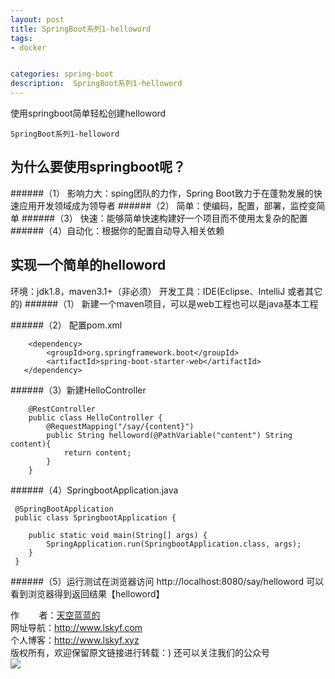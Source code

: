```yaml
---
layout: post
title: SpringBoot系列1-helloword
tags:
- docker


categories: spring-boot
description:  SpringBoot系列1-helloword
---
```

使用springboot简单轻松创建helloword
<!-- more -->
	SpringBoot系列1-helloword

##	为什么要使用springboot呢？
######（1）	影响力大：sping团队的力作，Spring Boot致力于在蓬勃发展的快速应用开发领域成为领导者
######（2）	简单：使编码，配置，部署，监控变简单
######（3）	快速：能够简单快速构建好一个项目而不使用太复杂的配置
######（4）自动化：根据你的配置自动导入相关依赖


##	实现一个简单的helloword

环境：jdk1.8，maven3.1+（非必须）
开发工具：IDE(Eclipse、IntelliJ 或者其它的)
######（1）	新建一个maven项目，可以是web工程也可以是java基本工程

######（2）	配置pom.xml
```
    <dependency>
        <groupId>org.springframework.boot</groupId>
        <artifactId>spring-boot-starter-web</artifactId>
   </dependency>
```
######（3）新建HelloController
```
    @RestController
    public class HelloController {
        @RequestMapping("/say/{content}")
        public String helloword(@PathVariable("content") String content){
            return content;
        }
    }
```
######（4）SpringbootApplication.java
```
 @SpringBootApplication
 public class SpringbootApplication {

 	public static void main(String[] args) {
 		SpringApplication.run(SpringbootApplication.class, args);
 	}
 }

```

######（5）运行测试在浏览器访问
http://localhost:8080/say/helloword
可以看到浏览器得到返回结果【helloword】

作&nbsp;&nbsp;&nbsp;&nbsp;&nbsp;&nbsp;&nbsp;&nbsp;者：<a href="#">天空蓝蓝的</a> <br>
网址导航：<a href="http://www.lskyf.com" target="_blank">http://www.lskyf.com</a> <br>
个人博客：<a href="http://www.lskyf.xyz" target="_blank">http://www.lskyf.xyz</a> <br>
版权所有，欢迎保留原文链接进行转载：)
还可以关注我们的公众号<br>
<img src="{{ site.assets }}/images/gongzonghao/天空唯美.jpg"/>